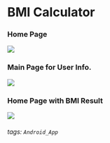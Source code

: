 
# BMI Calculator

### Home Page  
![](https://i.imgur.com/3a4q0oT.png)


### Main Page for User Info.  
![](https://i.imgur.com/5WkCzcT.png)

### Home Page with BMI Result  
![](https://i.imgur.com/1S6ncai.png)

###### tags: `Android_App`